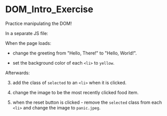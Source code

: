 # DOM_Intro_Exercise

Practice manipulating the DOM!

In a separate JS file:

When the page loads:

- change the greeting from "Hello, There!" to "Hello, World!".

- set the background color of each `<li>` to `yellow`.

Afterwards: 

3. add the class of `selected` to an `<li>` when it is clicked.

4. change the image to be the most recently clicked food item.

5. when the reset button is clicked - remove the `selected` class from
  each `<li>` and change the image to `panic.jpeg`.